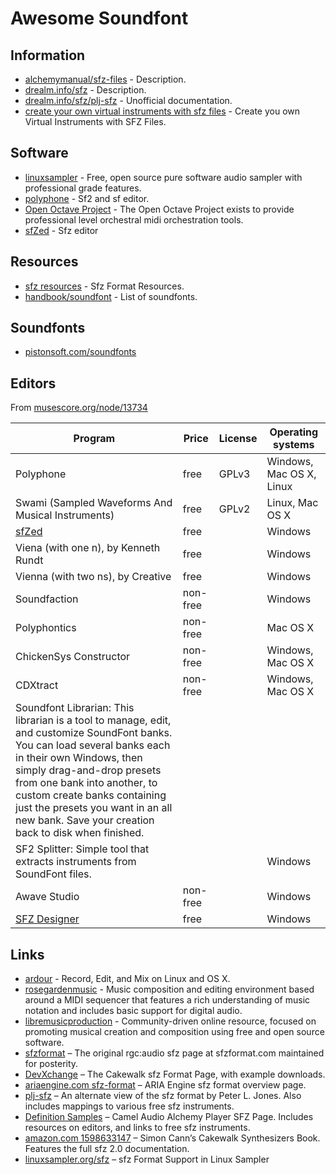 # Awesome Soundfont

## Information

- [alchemymanual/sfz-files] - Description.
- [drealm.info/sfz] - Description.
- [drealm.info/sfz/plj-sfz] - Unofficial documentation.
- [create your own virtual instruments with sfz files] - Create you own
  Virtual Instruments with SFZ Files.

[alchemymanual/sfz-files]: http://camelaudio.com/alchemymanual/sfz-files
[drealm.info/sfz]: http://drealm.info/sfz
[drealm.info/sfz/plj-sfz]: http://drealm.info/sfz/plj-sfz.xhtml
[create your own virtual instruments with sfz files
]: http://keyboardmag.com/miscellaneous/1265/create-your-own-virtual-instruments-with-sfz-files/31010


## Software

- [linuxsampler] - Free, open source pure software audio sampler
  with professional grade features.
- [polyphone] - Sf2 and sf editor.
- [Open Octave Project] - The Open Octave Project exists
  to provide professional level orchestral midi orchestration tools.
- [sfZed] - Sfz editor

[linuxsampler]: https://linuxsampler.org
[polyphone]: http://polyphone.fr
[Open Octave Project]: https://github.com/ccherrett/oom
[sfZed]: http://audio.clockbeat.com/sfZed.html


## Resources

- [sfz resources] - Sfz Format Resources.
- [handbook/soundfont] - List of soundfonts.

[sfz resources]: http://patcharena.com/synth-resources/sfz-format-resources
[handbook/soundfont]: http://musescore.org/en/handbook/soundfont


## Soundfonts

- [pistonsoft.com/soundfonts]

[pistonsoft.com/soundfonts]: http://pistonsoft.com/soundfonts.html


## Editors

From [musescore.org/node/13734](http://musescore.org/node/13734)

Program | Price |  License | Operating systems
---|---|---|---
Polyphone | free | GPLv3 | Windows, Mac OS X, Linux
Swami (Sampled Waveforms And Musical Instruments) | free | GPLv2 | Linux, Mac OS X
[sfZed] | free | | Windows
Viena (with one n), by Kenneth Rundt | free | | Windows
Vienna (with two ns), by Creative | free | | Windows
Soundfaction | non-free | | Windows
Polyphontics | non-free | | Mac OS X
ChickenSys Constructor | non-free | | Windows, Mac OS X
CDXtract | non-free | | Windows, Mac OS X
Soundfont Librarian: This librarian is a tool to manage, edit, and customize SoundFont banks. You can load several banks each in their own Windows, then simply drag-and-drop presets from one bank into another, to custom create banks containing just the presets you want in an all new bank. Save your creation back to disk when finished. | | | |
SF2 Splitter: Simple tool that extracts instruments from SoundFont files. | | | Windows
Awave Studio | non-free | | Windows
[SFZ Designer] | free | | Windows

[sfZed]: http://audio.clockbeat.com/sfZed.html
[SFZ Designer]: http://mildon.me/sfzdesigner


## Links

- [ardour] - Record, Edit, and Mix on Linux and OS X.
- [rosegardenmusic] - Music composition and editing environment based around a MIDI sequencer that features a rich understanding of music notation and includes basic support for digital audio.
- [libremusicproduction] - Community-driven online resource, focused on promoting musical creation and composition using free and open source software.
- [sfzformat] – The original rgc:audio sfz page at sfzformat.com maintained for posterity.
- [DevXchange] – The Cakewalk sfz Format Page, with example downloads.
- [ariaengine.com sfz-format] – ARIA Engine sfz format overview page.
- [plj-sfz] – An alternate view of the sfz format by Peter L. Jones. Also includes mappings to various free sfz instruments.
- [Definition Samples] – Camel Audio Alchemy Player SFZ Page. Includes resources on editors, and links to free sfz instruments.
- [amazon.com 1598633147] – Simon Cann’s Cakewalk Synthesizers Book. Features the full sfz 2.0 documentation.
- [linuxsampler.org/sfz] – sfz Format Support in Linux Sampler

[ardour]: http://ardour.org
[rosegardenmusic]: http://rosegardenmusic.com
[libremusicproduction]: http://libremusicproduction.com
[sfzformat]: http://sfzformat.com
[DevXchange]: http://cakewalk.com/DevXchange/article.aspx?aid=108
[ariaengine.com sfz-format]: http://ariaengine.com/overview/sfz-format/
[plj-sfz]: http://drealm.info/sfz/plj-sfz.xhtml
[Definition Samples
]: http://camelaudio.com/SFZ-Player-Editor-Definition-Samples.php
[amazon.com 1598633147]: http://amazon.com/gp/product/1598633147
[linuxsampler.org/sfz]: http://linuxsampler.org/sfz
